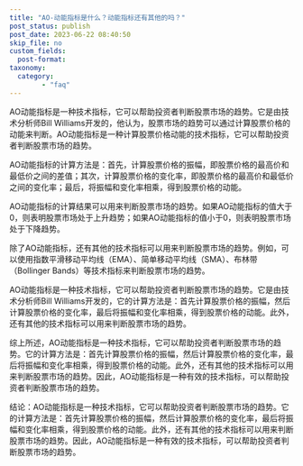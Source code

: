 ```yaml
---
title: "AO-动能指标是什么？动能指标还有其他的吗？"
post_status: publish
post_date: 2023-06-22 08:40:50
skip_file: no
custom_fields: 
  post-format: 
taxonomy:
  category:
        - "faq"
---
```


AO动能指标是一种技术指标，它可以帮助投资者判断股票市场的趋势。它是由技术分析师Bill Williams开发的，他认为，股票市场的趋势可以通过计算股票价格的动能来判断。AO动能指标是一种计算股票价格动能的技术指标，它可以帮助投资者判断股票市场的趋势。

AO动能指标的计算方法是：首先，计算股票价格的振幅，即股票价格的最高价和最低价之间的差值；其次，计算股票价格的变化率，即股票价格的最高价和最低价之间的变化率；最后，将振幅和变化率相乘，得到股票价格的动能。

AO动能指标的计算结果可以用来判断股票市场的趋势。如果AO动能指标的值大于0，则表明股票市场处于上升趋势；如果AO动能指标的值小于0，则表明股票市场处于下降趋势。

除了AO动能指标，还有其他的技术指标可以用来判断股票市场的趋势。例如，可以使用指数平滑移动平均线（EMA）、简单移动平均线（SMA）、布林带（Bollinger Bands）等技术指标来判断股票市场的趋势。

AO动能指标是一种技术指标，它可以帮助投资者判断股票市场的趋势。它是由技术分析师Bill Williams开发的，它的计算方法是：首先计算股票价格的振幅，然后计算股票价格的变化率，最后将振幅和变化率相乘，得到股票价格的动能。此外，还有其他的技术指标可以用来判断股票市场的趋势。

综上所述，AO动能指标是一种技术指标，它可以帮助投资者判断股票市场的趋势。它的计算方法是：首先计算股票价格的振幅，然后计算股票价格的变化率，最后将振幅和变化率相乘，得到股票价格的动能。此外，还有其他的技术指标可以用来判断股票市场的趋势。因此，AO动能指标是一种有效的技术指标，可以帮助投资者判断股票市场的趋势。

结论：AO动能指标是一种技术指标，它可以帮助投资者判断股票市场的趋势。它的计算方法是：首先计算股票价格的振幅，然后计算股票价格的变化率，最后将振幅和变化率相乘，得到股票价格的动能。此外，还有其他的技术指标可以用来判断股票市场的趋势。因此，AO动能指标是一种有效的技术指标，可以帮助投资者判断股票市场的趋势。
